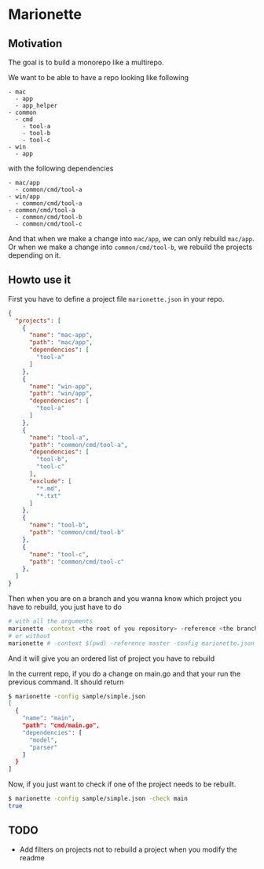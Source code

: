 # Marionette

## Motivation

The goal is to build a monorepo like a multirepo.

We want to be able to have a repo looking like following

```
- mac
  - app
  - app_helper
- common
  - cmd
    - tool-a
    - tool-b
    - tool-c
- win
  - app
```

with the following dependencies

```
- mac/app
  - common/cmd/tool-a
- win/app
  - common/cmd/tool-a
- common/cmd/tool-a
  - common/cmd/tool-b
  - common/cmd/tool-c
```

And that when we make a change into `mac/app`, we can only rebuild `mac/app`.
Or when we make a change into `common/cmd/tool-b`, we rebuild the projects depending on it.

## Howto use it

First you have to define a project file `marionette.json` in your repo.

```json
{
  "projects": [
    {
      "name": "mac-app",
      "path": "mac/app",
      "dependencies": [
        "tool-a"
      ]
    },
    {
      "name": "win-app",
      "path": "win/app",
      "dependencies": [
        "tool-a"
      ]
    },
    {
      "name": "tool-a",
      "path": "common/cmd/tool-a",
      "dependencies": [
        "tool-b",
        "tool-c"
      ],
      "exclude": [
        "*.md",
        "*.txt"
      ]
    },
    {
      "name": "tool-b",
      "path": "common/cmd/tool-b"
    },
    {
      "name": "tool-c",
      "path": "common/cmd/tool-c"
    },
  ]
}
```

Then when you are on a branch and you wanna know which project you have to rebuild, you just have to do

```bash
# with all the arguments
marionette -context <the root of you repository> -reference <the branch of reference> -config <the path to the configuration file>
# or without
marionette # -context $(pwd) -reference master -config marionette.json
```

And it will give you an ordered list of project you have to rebuild

In the current repo, if you do a change on main.go and that your run the previous command. It should return
```bash
$ marionette -config sample/simple.json
[
  {
    "name": "main",
    "path": "cmd/main.go",
    "dependencies": [
      "model",
      "parser"
    ]
  }
]
```

Now, if you just want to check if one of the project needs to be rebuilt.
```bash
$ marionette -config sample/simple.json -check main
true
```

## TODO

- Add filters on projects not to rebuild a project when you modify the readme

